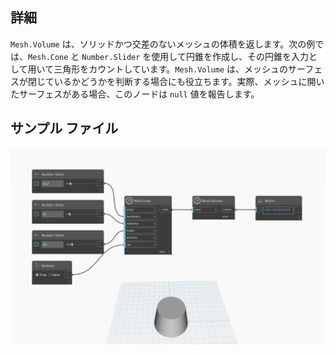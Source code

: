 ## 詳細
`Mesh.Volume` は、ソリッドかつ交差のないメッシュの体積を返します。次の例では、`Mesh.Cone` と `Number.Slider` を使用して円錐を作成し、その円錐を入力として用いて三角形をカウントしています。`Mesh.Volume` は、メッシュのサーフェスが閉じているかどうかを判断する場合にも役立ちます。実際、メッシュに開いたサーフェスがある場合、このノードは `null` 値を報告します。

## サンプル ファイル

![Example](./Autodesk.DesignScript.Geometry.Mesh.Volume_img.jpg)
